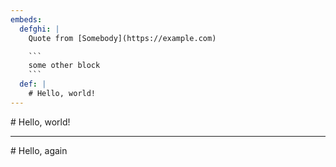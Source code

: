 ```yaml
---
embeds:
  defghi: |
    Quote from [Somebody](https://example.com)

    ```
    some other block
    ```
  def: |
    # Hello, world!
---
```


<Quote description={embeds.defghi}>
  # Hello, world!
</Quote>

---

<Quote description={embeds.def}>
  # Hello, again
</Quote>
